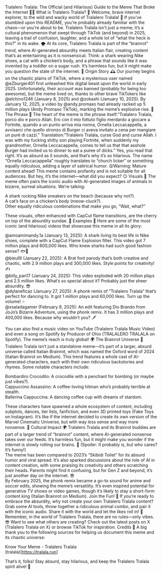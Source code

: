 Tralalero Tralala: The Official (and Hilarious) Guide to the Meme That Broke the Internet 🧠💥
What is Tralalero Tralala? 🤔
Welcome, brave internet explorer, to the wild and wacky world of Tralalero Tralala! 🎉 If you’ve stumbled upon this README, you’re probably already familiar with the chaos—or you’re about to be. Tralalero Tralala isn’t just a meme; it’s a cultural phenomenon that swept through TikTok (and beyond) in 2025, leaving a trail of confusion, laughter, and a whole lot of “what the heck is this?” in its wake. 🌪️
At its core, Tralalero Tralala is part of the “brainrot” trend, where AI-generated absurdity meets Italian flair, creating content that’s as entertaining as it is nonsensical. Think: a shark wearing Nike shoes, a cat with a chicken’s body, and a phrase that sounds like it was invented by a toddler on a sugar rush. It’s harmless fun, but it might make you question the state of the internet. 🤯
Origin Story 🕰️
Our journey begins on the chaotic plains of TikTok, where a mysterious user named @eZburger401 first unleashed this digital beast upon the world in early 2025. Unfortunately, their account was banned (probably for being too awesome), but the meme lived on, thanks to other brave TikTokers like @elchino1246 (January 8, 2025) and @zokashi (January 10, 2025). By January 12, 2025, a video by @andy.promaxo had already racked up 5 million plays (Andy Promaxo TikTok), marking the meme’s explosive rise. 🚀
The Phrase 📜
The heart of the meme is the phrase itself:“Tralalero Tralala, porco dio e porco Allah. Ero con il mio fottuto figlio merdardo a giocare a Fortnite, quando a un punto arriva mia nonna, Ornella Leccacappella, a avvisarci che quello stronzo di Burger ci aveva invitato a cena per mangiare un purè di cazzi.”
Translation:“Tralalero Tralala, curse God and curse Allah. I was with my fucking shitty son playing Fortnite, when suddenly my grandmother, Ornella Leccacappella, comes to tell us that that asshole Burger had invited us to dinner to eat a puree of dicks.”
Yes, you read that right. It’s as absurd as it sounds, and that’s why it’s so hilarious. The name “Ornella Leccacappella” roughly translates to “church licker” or something equally ridiculous, adding a layer of satirical humor. 😜Warning: Mature content ahead! This meme contains profanity and is not suitable for all audiences. But hey, it’s the internet—what did you expect? 😏
Visuals 🎨
The meme often pairs the iconic audio with AI-generated images of animals in bizarre, surreal situations. We’re talking:  

A shark rocking Nike sneakers on the beach (because why not?).  
A cat’s face on a chicken’s body (meow-cluck?).  
Other equally ridiculous combinations that make you go, “Wait, what?”

These visuals, often enhanced with CapCut flame transitions, are the cherry on top of the absurdity sundae. 🍦
Examples 🎥
Here are some of the most iconic (and hilarious) videos that showcase this meme in all its glory:  

@amoamimandy.1a (January 13, 2025): A shark living its best life in Nike shoes, complete with a CapCut Flame Explosion filter. This video got 7 million plays and 600,000 likes. Who knew sharks had such good fashion sense? 🐟👟  
@bieullll (January 22, 2025): A Brat font parody that’s both creative and chaotic, with 2.9 million plays and 300,000 likes. Style points for creativity! ✍️  
@billy_pan17 (January 24, 2025): This video exploded with 20 million plays and 2.5 million likes. What’s so special about it? Probably just the sheer absurdity. 😎  
@dylaneficaz (January 27, 2025): A phonk remix of “Tralalero Tralala” that’s perfect for dancing to. It got 1 million plays and 60,000 likes. Turn up the volume! 🎶  
@xsaladagamer (February 8, 2025): An edit featuring Dio Brando from JoJo’s Bizarre Adventure, using the phonk remix. It has 3 million plays and 400,000 likes. Because why wouldn’t you? 🗡️

You can also find a music video on YouTube (Tralalero Tralala Music Video) and even a song on Spotify by Producer of Ohio (TRALALERO TRALALA on Spotify). The meme’s reach is truly global! 🌍
The Brainrot Universe 🌌
Tralalero Tralala isn’t just a standalone meme—it’s part of a larger, absurd universe called Italian Brainrot, which was named the Oxford word of 2024 (Italian Brainrot on Medium). This trend features a whole cast of AI-generated characters, each with their own ridiculous backstories and rhymes. Some notable characters include:  

Bombardiro Crocodilo: A crocodile with a penchant for bombing (or maybe just vibes?).  
Cappuccino Assassino: A coffee-loving hitman who’s probably terrible at stealth.  
Ballerina Cappuccina: A dancing coffee cup with dreams of stardom.

These characters have spawned a whole ecosystem of content, including subplots, dances, tier lists, fanfiction, and even 3D printed toys (Fake Toys on Instagram). It’s like if the internet decided to create its own version of the Marvel Cinematic Universe, but with way less sense and way more nonsense. 🤪
Cultural Impact 🌍
Tralalero Tralala and its Brainrot buddies are part of a larger trend of “brainrot” content, where AI-generated nonsense takes over our feeds. It’s harmless fun, but it might make you wonder if the internet is slowly rotting our brains. 🤔 (Spoiler: It probably is, but who cares? It’s funny!)  
The meme has been compared to 2023’s “Skibidi Toilet” for its absurd humor and viral spread. It’s also sparked discussions about the role of AI in content creation, with some praising its creativity and others scratching their heads. Parents might find it confusing, but for Gen Z and beyond, it’s just another day on the internet. 😎  
By February 2025, the phonk remix became a go-to sound for anime and soccer edits, showing the meme’s versatility. It’s even inspired potential for generative TV shows or video games, though it’s likely to stay a short-form content king (Italian Brainrot on Medium).
Join the Fun! 🎉
If you’re ready to embrace the absurdity, why not create your own Tralalero Tralala content? Grab some AI tools, throw together a ridiculous animal combo, and pair it with the iconic audio. Share it with the world and let the likes roll in! 🌟  
Remember, in the world of Tralalero Tralala, there are no rules—only vibes. 😎 Want to see what others are creating? Check out the latest posts on X (Tralalero Tralala on X) or browse TikTok for inspiration.
Credits 📝
A big thank you to the following sources for helping us document this meme and its chaotic universe:  

Know Your Meme - Tralalero Tralala  
(tralala)[https://tralala.run]


That’s it, folks! Stay absurd, stay hilarious, and keep the Tralalero Tralala spirit alive! 🌟

